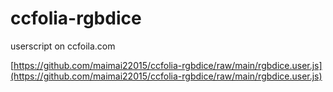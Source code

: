 # ccfolia-rgbdice
userscript on ccfoila.com


[https://github.com/maimai22015/ccfolia-rgbdice/raw/main/rgbdice.user.js](https://github.com/maimai22015/ccfolia-rgbdice/raw/main/rgbdice.user.js)
